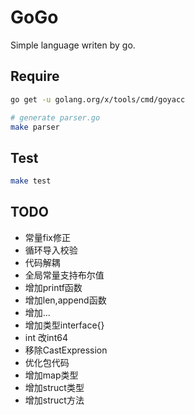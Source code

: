 # GoGo

Simple language writen by go.

## Require

```sh
go get -u golang.org/x/tools/cmd/goyacc

# generate parser.go
make parser
```

## Test

```sh
make test
```

## TODO

+ 常量fix修正
+ 循环导入校验
+ 代码解耦
+ 全局常量支持布尔值
+ 增加printf函数
+ 增加len,append函数
+ 增加...
+ 增加类型interface{}
+ int 改int64
+ 移除CastExpression
+ 优化包代码
+ 增加map类型
+ 增加struct类型
+ 增加struct方法
